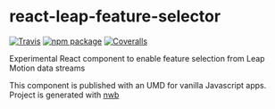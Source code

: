 # react-leap-feature-selector

[![Travis][build-badge]][build]
[![npm package][npm-badge]][npm]
[![Coveralls][coveralls-badge]][coveralls]

Experimental React component to enable feature selection from Leap Motion data streams

This component is published with an UMD for vanilla Javascript apps. Project is generated with [nwb](https://github.com/insin/nwb)

[build-badge]: https://img.shields.io/travis/user/repo/master.png?style=flat-square
[build]: https://travis-ci.org/user/repo

[npm-badge]: https://img.shields.io/npm/v/npm-package.png?style=flat-square
[npm]: https://www.npmjs.org/package/npm-package

[coveralls-badge]: https://img.shields.io/coveralls/user/repo/master.png?style=flat-square
[coveralls]: https://coveralls.io/github/user/repo
